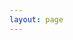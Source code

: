 ```yaml
---
layout: page
---
```

<script setup>
import {
  VPTeamPage,
  VPTeamPageTitle,
  VPTeamMembers
} from 'vitepress/theme'
const members = [
  {
    avatar: 'https://avatars.githubusercontent.com/u/88922715?v=4',
    name: '蒋小霕',
    title: ' openSUSE 中文手册项目创建者',
    links: [
      { icon: 'github', link: 'https://github.com/holton-jiang' },
      { icon: 'facebook', link: 'https://www.facebook.com/Holton.Jiang'},
      { icon: 'twitter', link: 'https://twitter.com/holton_jiang'}
    ]
  },
]
</script>
<VPTeamPage>
  <VPTeamPageTitle>
    <template #title>
      我们的成员
    </template>
    <template #lead>
      openSUSE 中文手册项目由蒋小霕发起，希望能够助帮更多的计算机初学者了解与使用 openSUSE Linux 发行版，体验折腾计算机带来的乐趣。其中一些参与者会在下面展示。
    </template>
  </VPTeamPageTitle>
  <VPTeamMembers
    :members="members"
  />
</VPTeamPage>
